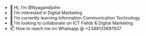 - 👋 Hi, I’m @Nyagandijohn
- 👀 I’m interested in Digital Marketing
- 🌱 I’m currently learning Information Communication Technology
- 💞️ I’m looking to collaborate on ICT Fields & Digital Marketing
- 📫 How to reach me on Whatsapp @ +2348133697937
